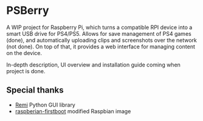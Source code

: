# PSBerry

A WIP project for Raspberry Pi, which turns a compatible RPI device into a smart USB drive for PS4/PS5.
Allows for save management of PS4 games (done), and automatically uploading clips and screenshots over the network (not done).
On top of that, it provides a web interface for managing content on the device.

In-depth description, UI overview and installation guide coming when project is done.

## Special thanks

* [Remi](https://github.com/dddomodossola/remi) Python GUI library
* [raspberian-firstboot](https://github.com/nmcclain/raspberian-firstboot) modified Raspbian image